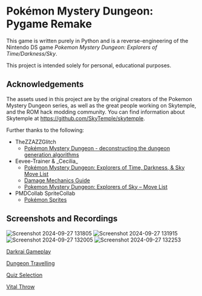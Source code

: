 
#  Pokémon Mystery Dungeon: Pygame Remake

This game is written purely in Python and is a reverse-engineering of the Nintendo DS game *Pokemon Mystery Dungeon: Explorers of Time/Darkness/Sky*.

This project is intended solely for personal, educational purposes.


## Acknowledgements

The assets used in this project are by the original creators of the Pokemon Mystery Dungeon series, as well as the great people working on Skytemple, and the ROM hack modding community. You can find information about Skytemple at https://github.com/SkyTemple/skytemple.

Further thanks to the following:

- TheZZAZZGlitch
    - [Pokémon Mystery Dungeon - deconstructing the dungeon generation algorithms](https://www.youtube.com/watch?v=fudOO713qYo)
- Eevee-Trainer & \_Cecilia_
    - [Pokémon Mystery Dungeon: Explorers of Time, Darkness, & Sky Move List](https://www.neoseeker.com/pokemon-mystery-dungeon-explorers-of-darkness/faqs/2812529-pokemon-mystery-dungeon-dt-movelist.html)
    - [Damage Mechanics Guide](https://gamefaqs.gamespot.com/ds/955859-pokemon-mystery-dungeon-explorers-of-sky/faqs/75112)
    - [Pokemon Mystery Dungeon: Explorers of Sky – Move List](https://gamefaqs.gamespot.com/ds/955859-pokemon-mystery-dungeon-explorers-of-sky/faqs/60510)
- PMDCollab SpriteCollab
    - [Pokémon Sprites](https://sprites.pmdcollab.org/)

## Screenshots and Recordings

![Screenshot 2024-09-27 131805](https://github.com/user-attachments/assets/d329f4cf-dbfd-49bb-9496-3ae0bcd81740)
![Screenshot 2024-09-27 131915](https://github.com/user-attachments/assets/14a80e62-6ab5-41f3-9634-002e7c4db6d9)
![Screenshot 2024-09-27 132005](https://github.com/user-attachments/assets/235ba808-7a10-4165-a441-f0686c0930d6)
![Screenshot 2024-09-27 132253](https://github.com/user-attachments/assets/09489838-f7d9-4de2-9c28-0ce590215647)

[Darkrai Gameplay](https://github.com/user-attachments/assets/6d9eaf96-e640-4e98-9f9f-775a4b172b2b)

[Dungeon Travelling](https://github.com/user-attachments/assets/c0f0ed68-3a3e-4b06-9f97-472bc649a338)

[Quiz Selection](https://github.com/user-attachments/assets/b002d270-f0c1-41a3-8d0a-e4e4596db0d0)

[Vital Throw](https://github.com/SamirHC/dungeon-explorer/assets/81902901/dd122a85-519f-476c-9fbb-f9e6507c638f)
